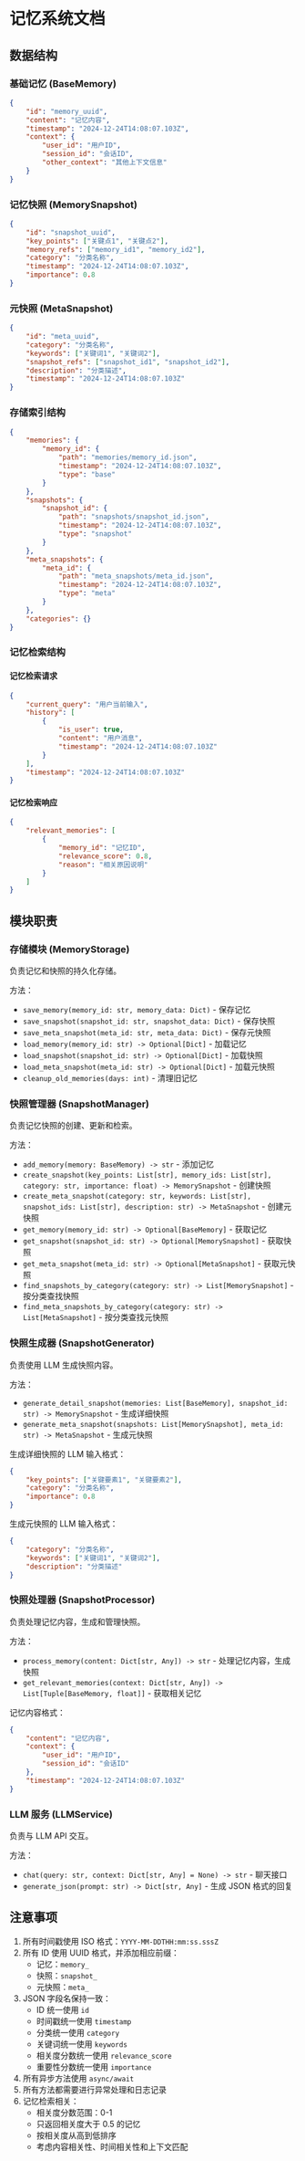 # 记忆系统文档

## 数据结构

### 基础记忆 (BaseMemory)
```json
{
    "id": "memory_uuid",
    "content": "记忆内容",
    "timestamp": "2024-12-24T14:08:07.103Z",
    "context": {
        "user_id": "用户ID",
        "session_id": "会话ID",
        "other_context": "其他上下文信息"
    }
}
```

### 记忆快照 (MemorySnapshot)
```json
{
    "id": "snapshot_uuid",
    "key_points": ["关键点1", "关键点2"],
    "memory_refs": ["memory_id1", "memory_id2"],
    "category": "分类名称",
    "timestamp": "2024-12-24T14:08:07.103Z",
    "importance": 0.8
}
```

### 元快照 (MetaSnapshot)
```json
{
    "id": "meta_uuid",
    "category": "分类名称",
    "keywords": ["关键词1", "关键词2"],
    "snapshot_refs": ["snapshot_id1", "snapshot_id2"],
    "description": "分类描述",
    "timestamp": "2024-12-24T14:08:07.103Z"
}
```

### 存储索引结构
```json
{
    "memories": {
        "memory_id": {
            "path": "memories/memory_id.json",
            "timestamp": "2024-12-24T14:08:07.103Z",
            "type": "base"
        }
    },
    "snapshots": {
        "snapshot_id": {
            "path": "snapshots/snapshot_id.json",
            "timestamp": "2024-12-24T14:08:07.103Z",
            "type": "snapshot"
        }
    },
    "meta_snapshots": {
        "meta_id": {
            "path": "meta_snapshots/meta_id.json",
            "timestamp": "2024-12-24T14:08:07.103Z",
            "type": "meta"
        }
    },
    "categories": {}
}
```

### 记忆检索结构

#### 记忆检索请求
```json
{
    "current_query": "用户当前输入",
    "history": [
        {
            "is_user": true,
            "content": "用户消息",
            "timestamp": "2024-12-24T14:08:07.103Z"
        }
    ],
    "timestamp": "2024-12-24T14:08:07.103Z"
}
```

#### 记忆检索响应
```json
{
    "relevant_memories": [
        {
            "memory_id": "记忆ID",
            "relevance_score": 0.8,
            "reason": "相关原因说明"
        }
    ]
}
```

## 模块职责

### 存储模块 (MemoryStorage)
负责记忆和快照的持久化存储。

方法：
- `save_memory(memory_id: str, memory_data: Dict)` - 保存记忆
- `save_snapshot(snapshot_id: str, snapshot_data: Dict)` - 保存快照
- `save_meta_snapshot(meta_id: str, meta_data: Dict)` - 保存元快照
- `load_memory(memory_id: str) -> Optional[Dict]` - 加载记忆
- `load_snapshot(snapshot_id: str) -> Optional[Dict]` - 加载快照
- `load_meta_snapshot(meta_id: str) -> Optional[Dict]` - 加载元快照
- `cleanup_old_memories(days: int)` - 清理旧记忆

### 快照管理器 (SnapshotManager)
负责记忆快照的创建、更新和检索。

方法：
- `add_memory(memory: BaseMemory) -> str` - 添加记忆
- `create_snapshot(key_points: List[str], memory_ids: List[str], category: str, importance: float) -> MemorySnapshot` - 创建快照
- `create_meta_snapshot(category: str, keywords: List[str], snapshot_ids: List[str], description: str) -> MetaSnapshot` - 创建元快照
- `get_memory(memory_id: str) -> Optional[BaseMemory]` - 获取记忆
- `get_snapshot(snapshot_id: str) -> Optional[MemorySnapshot]` - 获取快照
- `get_meta_snapshot(meta_id: str) -> Optional[MetaSnapshot]` - 获取元快照
- `find_snapshots_by_category(category: str) -> List[MemorySnapshot]` - 按分类查找快照
- `find_meta_snapshots_by_category(category: str) -> List[MetaSnapshot]` - 按分类查找元快照

### 快照生成器 (SnapshotGenerator)
负责使用 LLM 生成快照内容。

方法：
- `generate_detail_snapshot(memories: List[BaseMemory], snapshot_id: str) -> MemorySnapshot` - 生成详细快照
- `generate_meta_snapshot(snapshots: List[MemorySnapshot], meta_id: str) -> MetaSnapshot` - 生成元快照

生成详细快照的 LLM 输入格式：
```json
{
    "key_points": ["关键要素1", "关键要素2"],
    "category": "分类名称",
    "importance": 0.8
}
```

生成元快照的 LLM 输入格式：
```json
{
    "category": "分类名称",
    "keywords": ["关键词1", "关键词2"],
    "description": "分类描述"
}
```

### 快照处理器 (SnapshotProcessor)
负责处理记忆内容，生成和管理快照。

方法：
- `process_memory(content: Dict[str, Any]) -> str` - 处理记忆内容，生成快照
- `get_relevant_memories(context: Dict[str, Any]) -> List[Tuple[BaseMemory, float]]` - 获取相关记忆

记忆内容格式：
```json
{
    "content": "记忆内容",
    "context": {
        "user_id": "用户ID",
        "session_id": "会话ID"
    },
    "timestamp": "2024-12-24T14:08:07.103Z"
}
```

### LLM 服务 (LLMService)
负责与 LLM API 交互。

方法：
- `chat(query: str, context: Dict[str, Any] = None) -> str` - 聊天接口
- `generate_json(prompt: str) -> Dict[str, Any]` - 生成 JSON 格式的回复

## 注意事项

1. 所有时间戳使用 ISO 格式：`YYYY-MM-DDTHH:mm:ss.sssZ`
2. 所有 ID 使用 UUID 格式，并添加相应前缀：
   - 记忆：`memory_`
   - 快照：`snapshot_`
   - 元快照：`meta_`
3. JSON 字段名保持一致：
   - ID 统一使用 `id`
   - 时间戳统一使用 `timestamp`
   - 分类统一使用 `category`
   - 关键词统一使用 `keywords`
   - 相关度分数统一使用 `relevance_score`
   - 重要性分数统一使用 `importance`
4. 所有异步方法使用 `async/await`
5. 所有方法都需要进行异常处理和日志记录
6. 记忆检索相关：
   - 相关度分数范围：0-1
   - 只返回相关度大于 0.5 的记忆
   - 按相关度从高到低排序
   - 考虑内容相关性、时间相关性和上下文匹配 